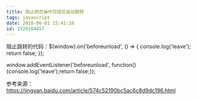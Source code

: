 ```yaml
---
title: 阻止网页操作完成后自动跳转
tags: javascript
date: 2018-06-01 15:41:16
id: 1528164457
---
```

阻止跳转的代码：$(window).on('beforeunload', () => { console.log('leave'); return false; });

window.addEventListener('beforeunload', function(){console.log('leave');return false;});

参考来源：https://jingyan.baidu.com/article/574c52190bc5ac6c8d9dc196.html